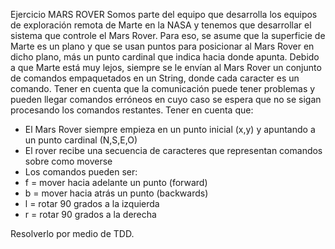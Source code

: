 Ejercicio MARS ROVER
Somos parte del equipo que desarrolla los equipos de exploración remota de Marte en la NASA y tenemos que desarrollar el sistema que controle el Mars Rover.
Para eso, se asume que la superficie de Marte es un plano y que se usan puntos para posicionar al Mars Rover en dicho plano, más un punto cardinal que indica hacia donde apunta.
Debido a que Marte está muy lejos, siempre se le envían al Mars Rover un conjunto de comandos empaquetados en un String, donde cada caracter es un comando.
Tener en cuenta que la comunicación puede tener problemas y pueden llegar comandos erróneos en cuyo caso se espera que no se sigan procesando los comandos restantes.
Tener en cuenta que:
- El Mars Rover siempre empieza en un punto inicial (x,y) y apuntando a un
punto cardinal (N,S,E,O)
- El rover recibe una secuencia de caracteres que representan comandos sobre
como moverse
- Los comandos pueden ser:
- f = mover hacia adelante un punto (forward)
- b = mover hacia atrás un punto (backwards)
- l = rotar 90 grados a la izquierda
- r = rotar 90 grados a la derecha

Resolverlo por medio de TDD.